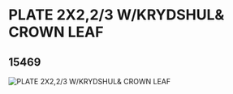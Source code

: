 # PLATE 2X2,2/3 W/KRYDSHUL& CROWN LEAF
## 15469
![PLATE 2X2,2/3 W/KRYDSHUL& CROWN LEAF](https://lc-www-live-s.legocdn.com/media/bricks/5/2/6058746.jpg)